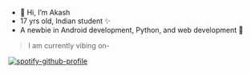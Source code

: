 - 👋 Hi, I’m Akash
- 17 yrs old, Indian student ✨
- A newbie in Android development, Python, and web development 🐣

> I am currently vibing on-

  [![spotify-github-profile](https://spotify-github-profile.vercel.app/api/view?uid=tfp7y4a2d9onqyo0od5f6r4jb&cover_image=true&theme=novatorem&bar_color=53b14f&bar_color_cover=true)](https://spotify-github-profile.vercel.app/api/view?uid=tfp7y4a2d9onqyo0od5f6r4jb&redirect=true)
